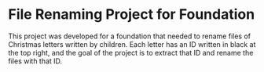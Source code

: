 # File Renaming Project for Foundation

This project was developed for a foundation that needed to rename files of Christmas letters written by children. Each letter has an ID written in black at the top right, and the goal of the project is to extract that ID and rename the files with that ID.
